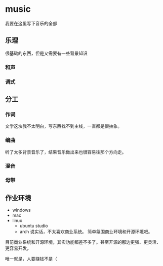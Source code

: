 # music
我要在这里写下音乐的全部

## 乐理
很基础的东西，但是又需要有一些背景知识
### 和声
### 调式
## 分工
### 作词
文学这块我不太明白，写东西找不到主线，一直都是很抽象。

### 编曲
听了太多背景音乐了，结果音乐做出来也很容易往那个方向走。

### 混音

### 母带

## 作业环境
- windows
- mac
- linux
    - ubuntu studio
    - arch
 说实话，不太喜欢商业系统。
简单氛围商业环境和开源环境吧。

目前商业系统和开源环境，其实功能都差不多了。甚至开源的那边更强、更灵活、更容易开发。

唯一就是，人要赚钱不是（
